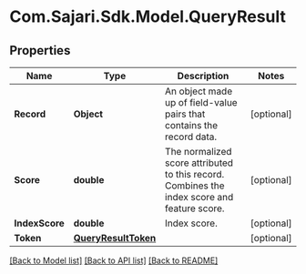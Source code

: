 # Com.Sajari.Sdk.Model.QueryResult
## Properties

Name | Type | Description | Notes
------------ | ------------- | ------------- | -------------
**Record** | **Object** | An object made up of field-value pairs that contains the record data. | [optional] 
**Score** | **double** | The normalized score attributed to this record. Combines the index score and feature score. | [optional] 
**IndexScore** | **double** | Index score. | [optional] 
**Token** | [**QueryResultToken**](QueryResultToken.md) |  | [optional] 

[[Back to Model list]](../README.md#documentation-for-models) [[Back to API list]](../README.md#documentation-for-api-endpoints) [[Back to README]](../README.md)

